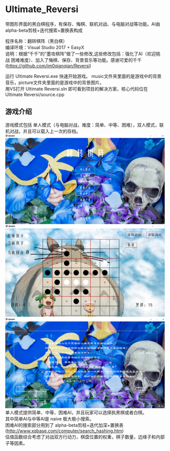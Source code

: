 # Ultimate_Reversi
带图形界面的黑白棋程序，有保存、悔棋、联机对战、与电脑对战等功能。AI由alpha-beta剪枝+迭代搜索+置换表构成  
  
程序名称：翻转棋阵（黑白棋）  
编译环境：Visual Studio 2017 + EasyX  
说明：根据“千千”的“墨攻棋阵”做了一些修改,这些修改包括：强化了AI（欢迎挑战 困难难度）、加入了悔棋、保存、背景音乐等功能。感谢可爱的千千
(https://github.com/im0qianqian/Reversi)  

运行 Ultimate Reversi.exe 快速开始游戏。
music文件夹里面的是游戏中的背景音乐，picture文件夹里面的是游戏中的背景图片。  
用VS打开 Ultimate Reversi.sln 即可看到项目的解决方案，核心代码位在 Ultimate Reversi/source.cpp

## 游戏介绍  
游戏模式包括 单人模式（与电脑对战，难度：简单、中等、困难），双人模式，联机对战，并且可以载入上一次的存档。  
<img src="https://github.com/Walleclipse/Ultimate_Reversi/raw/master/demo/main.png"  width="700" >  
<img src="https://github.com/Walleclipse/Ultimate_Reversi/raw/master/demo/play.png"  width="700" >  
<img src="https://github.com/Walleclipse/Ultimate_Reversi/raw/master/demo/about.png" width="700" >   
单人模式提供简单、中等、困难AI，并且玩家可以选择执黑棋或者白棋。  
其中简单AI与中等AI是 naive 极大极小搜索。  
困难AI的搜索部分用到了 alpha-beta剪枝+迭代加深+置换表(http://www.xqbase.com/computer/search_hashing.htm)  
估值函数综合考虑了对战双方行动力，棋盘位置的权重，棋子数量，边缘子和内部子等因素。
